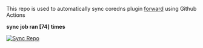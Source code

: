 This repo is used to automatically sync coredns plugin [forward](https://github.com/QZLin/forward) using Github Actions

**sync job ran [74] times**

[![Sync Repo](https://github.com/QZLin/coredns-extract/actions/workflows/sync.yaml/badge.svg)](https://github.com/QZLin/coredns-extract/actions/workflows/sync.yaml)
